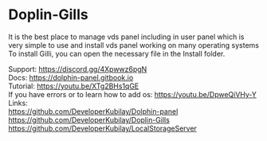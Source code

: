 # Doplin-Gills
It is the best place to manage vds panel including in user panel which is very simple to use and install vds panel working on many operating systems<br>
To install Gilli, you can open the necessary file in the Install folder.<br>

Support: https://discord.gg/4Xpwwz6pgN<br>
Docs: https://dolphin-panel.gitbook.io <br>
Tutorial: https://youtu.be/XTg2BHs1qGE <br>
If you have errors or to learn how to add os: https://youtu.be/DpweQiVHy-Y <br>
Links:<br>
https://github.com/DeveloperKubilay/Dolphin-panel <br>
https://github.com/DeveloperKubilay/Doplin-Gills <br>
https://github.com/DeveloperKubilay/LocalStorageServer <br>
